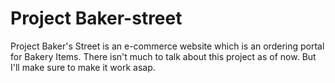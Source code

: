# Project Baker-street

Project Baker's Street is an e-commerce website which is an ordering portal for Bakery Items. 
There isn't much to talk about this project as of now. But I'll make sure to make it work asap.


